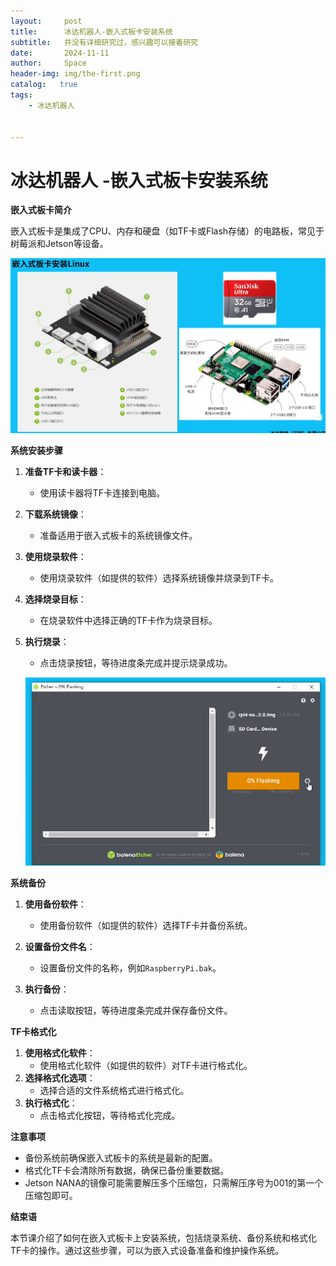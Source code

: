 ```yaml
---
layout:     post
title:      冰达机器人-嵌入式板卡安装系统
subtitle:   并没有详细研究过，感兴趣可以接着研究
date:       2024-11-11
author:     Space
header-img: img/the-first.png
catalog:   true
tags:
    - 冰达机器人


---
```




# 冰达机器人 -嵌入式板卡安装系统

**嵌入式板卡简介**

嵌入式板卡是集成了CPU、内存和硬盘（如TF卡或Flash存储）的电路板，常见于树莓派和Jetson等设备。

![image-20241017190815821](https://raw.githubusercontent.com/dhw2536/Picture/main/202411111214365.png)

**系统安装步骤**

1. **准备TF卡和读卡器**：

   - 使用读卡器将TF卡连接到电脑。

2. **下载系统镜像**：

   - 准备适用于嵌入式板卡的系统镜像文件。

3. **使用烧录软件**：

   - 使用烧录软件（如提供的软件）选择系统镜像并烧录到TF卡。

4. **选择烧录目标**：

   - 在烧录软件中选择正确的TF卡作为烧录目标。

5. **执行烧录**：

   - 点击烧录按钮，等待进度条完成并提示烧录成功。

   ![image-20241017191116399](https://raw.githubusercontent.com/dhw2536/Picture/main/202411111214366.png)

**系统备份**

1. **使用备份软件**：

   - 使用备份软件（如提供的软件）选择TF卡并备份系统。

2. **设置备份文件名**：

   - 设置备份文件的名称，例如`RaspberryPi.bak`。

3. **执行备份**：

   - 点击读取按钮，等待进度条完成并保存备份文件。

   

**TF卡格式化**

1. **使用格式化软件**：
   - 使用格式化软件（如提供的软件）对TF卡进行格式化。
2. **选择格式化选项**：
   - 选择合适的文件系统格式进行格式化。
3. **执行格式化**：
   - 点击格式化按钮，等待格式化完成。

**注意事项**

- 备份系统前确保嵌入式板卡的系统是最新的配置。
- 格式化TF卡会清除所有数据，确保已备份重要数据。
- Jetson NANA的镜像可能需要解压多个压缩包，只需解压序号为001的第一个压缩包即可。

**结束语**

本节课介绍了如何在嵌入式板卡上安装系统，包括烧录系统、备份系统和格式化TF卡的操作。通过这些步骤，可以为嵌入式设备准备和维护操作系统。





